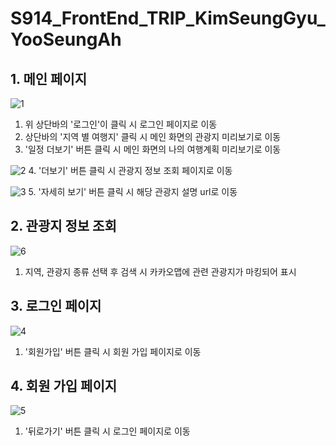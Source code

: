# S914_FrontEnd_TRIP_KimSeungGyu_YooSeungAh



## 1. 메인 페이지

![1](/uploads/153a7bc088e62013276ecd2287ef14cd/1.PNG)
1. 위 상단바의 '로그인'이 클릭 시 로그인 페이지로 이동
2. 상단바의 '지역 별 여행지' 클릭 시 메인 화면의 관광지 미리보기로 이동
3. '일정 더보기' 버튼 클릭 시 메인 화면의 나의 여행계획 미리보기로 이동

![2](/uploads/c0a27da60c00655337e4d657625ec447/2.PNG)
4. '더보기' 버튼 클릭 시 관광지 정보 조회 페이지로 이동

![3](/uploads/d78906a89fa604f8290bf6a367543bbf/3.PNG)
5. '자세히 보기' 버튼 클릭 시 해당 관광지 설명 url로 이동

## 2. 관광지 정보 조회
![6](/uploads/8173bc88b3f0b646964f340e6e069e80/6.PNG)
1. 지역, 관광지 종류 선택 후 검색 시 카카오맵에 관련 관광지가 마킹되어 표시

## 3. 로그인 페이지

![4](/uploads/c948ca73fcf71f5fedc58e315383475b/4.PNG)
1. '회원가입' 버튼 클릭 시 회원 가입 페이지로 이동

## 4. 회원 가입 페이지

![5](/uploads/7249f436279f997e5b251c5fc6430c32/5.PNG)
1. '뒤로가기' 버튼 클릭 시 로그인 페이지로 이동
